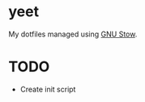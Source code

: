 # yeet

My dotfiles managed using [GNU Stow](https://www.gnu.org/software/stow).

# TODO
- Create init script
